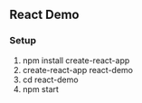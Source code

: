 ## React Demo

### Setup
1. npm install create-react-app
2. create-react-app react-demo 
3. cd react-demo
4. npm start